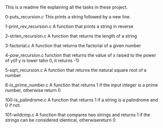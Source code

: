 This is a readme file explaining all the tasks in these project.

0-puts_recursion.c
This prints a string followed by a new line.

1-print_rev_recursion.c
A function that prints a string in reverse

2-strlen_recursion.c
A function that returns the length of a string

3-factorial.c
A function that returns the factorial of a given number

4-pow_recursion.c
function that returns the value of x raised to the power of y(if y is lower tahn 0, it returns -1)

5-sqrt_recursion.c
A function that returns the natural square root of a number

6-is_prime_number.c
A function that returns 1 if the input integer is a prime number, otherwise return 0

100-is_palindrome.c
A function that returns 1 if a string is a palindrome and 0 if not.

101-wildcmp.c
A function that compares two strings and returns 1 if the strings can be considered identical, otherwisereturn 0
